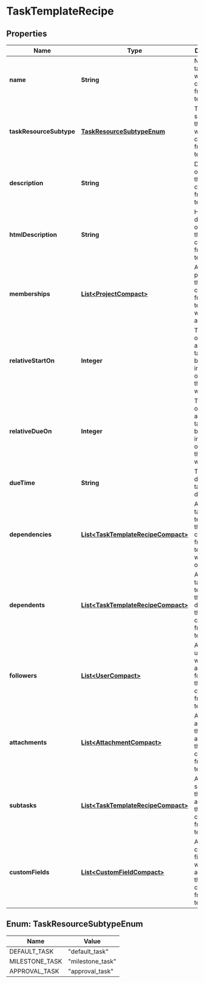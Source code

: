 

# TaskTemplateRecipe


## Properties

| Name | Type | Description | Notes |
|------------ | ------------- | ------------- | -------------|
|**name** | **String** | Name of the task that will be created from this template. |  [optional] |
|**taskResourceSubtype** | [**TaskResourceSubtypeEnum**](#TaskResourceSubtypeEnum) | The subtype of the task that will be created from this template. |  [optional] |
|**description** | **String** | Description of the task that will be created from this template. |  [optional] |
|**htmlDescription** | **String** | HTML description of the task that will be created from this template. |  [optional] |
|**memberships** | [**List&lt;ProjectCompact&gt;**](ProjectCompact.md) | Array of projects that the task created from this template will be added to |  [optional] |
|**relativeStartOn** | **Integer** | The number of days after the task has been instantiated on which that the task will start |  [optional] |
|**relativeDueOn** | **Integer** | The number of days after the task has been instantiated on which that the task will be due |  [optional] |
|**dueTime** | **String** | The time of day that the task will be due |  [optional] |
|**dependencies** | [**List&lt;TaskTemplateRecipeCompact&gt;**](TaskTemplateRecipeCompact.md) | Array of task templates that the task created from this template will depend on |  [optional] |
|**dependents** | [**List&lt;TaskTemplateRecipeCompact&gt;**](TaskTemplateRecipeCompact.md) | Array of task templates that will depend on the task created from this template |  [optional] |
|**followers** | [**List&lt;UserCompact&gt;**](UserCompact.md) | Array of users that will be added as followers to the task created from this template |  [optional] |
|**attachments** | [**List&lt;AttachmentCompact&gt;**](AttachmentCompact.md) | Array of attachments that will be added to the task created from this template |  [optional] |
|**subtasks** | [**List&lt;TaskTemplateRecipeCompact&gt;**](TaskTemplateRecipeCompact.md) | Array of subtasks that will be added to the task created from this template |  [optional] |
|**customFields** | [**List&lt;CustomFieldCompact&gt;**](CustomFieldCompact.md) | Array of custom fields that will be added to the task created from this template |  [optional] |



## Enum: TaskResourceSubtypeEnum

| Name | Value |
|---- | -----|
| DEFAULT_TASK | &quot;default_task&quot; |
| MILESTONE_TASK | &quot;milestone_task&quot; |
| APPROVAL_TASK | &quot;approval_task&quot; |



